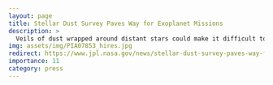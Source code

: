 ```yaml
---
layout: page
title: Stellar Dust Survey Paves Way for Exoplanet Missions
description: >
  Veils of dust wrapped around distant stars could make it difficult to image potentially habitable planets in those star systems. The Hunt for Observable Signatures of Terrestrial Systems, or HOSTS, survey was tasked with learning more about the effect of dust on the search for new worlds. The goal is to help guide the design of future planet-hunting missions. In a new paper published in the Astrophysical Journal, we have reported on the survey’s initial findings. Using the Large Binocular Telescope Interferometer, or LBTI, on Mount Graham in Arizona, the HOSTS survey determines the brightness of warm dust floating in the orbital planes of other stars (called exozodiacal dust). In particular, HOSTS has studied dust in nearby stars’ habitable zones, where liquid water could exist on the surface of a planet. The LBTI is five to 10 times more sensitive than the previous telescope capable of detecting exozodiacal dust, the Keck Interferometer Nuller. Among the findings detailed in the new paper, we report that a majority of Sun-like stars do not possess high levels of dust -- good news for future efforts to study potentially-habitable planets around those stars.
img: assets/img/PIA07853_hires.jpg
redirect: https://www.jpl.nasa.gov/news/stellar-dust-survey-paves-way-for-exoplanet-missions/
importance: 11
category: press
---
```

